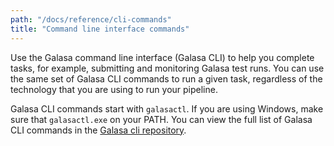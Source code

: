 ```yaml
---
path: "/docs/reference/cli-commands"
title: "Command line interface commands"
---
```


Use the Galasa command line interface (Galasa CLI) to help you complete tasks, for example, submitting and monitoring Galasa test runs. You can use the same set of Galasa CLI commands to run a given task, regardless of the technology that you are using to run your pipeline. 

Galasa CLI commands start with `galasactl`. If you are using Windows, make sure that `galasactl.exe` on your PATH. You can view the full list of Galasa CLI commands in the  <a href="https://github.com/galasa-dev/cli/tree/main/docs/generated" target="_blank"> Galasa cli repository</a>.

